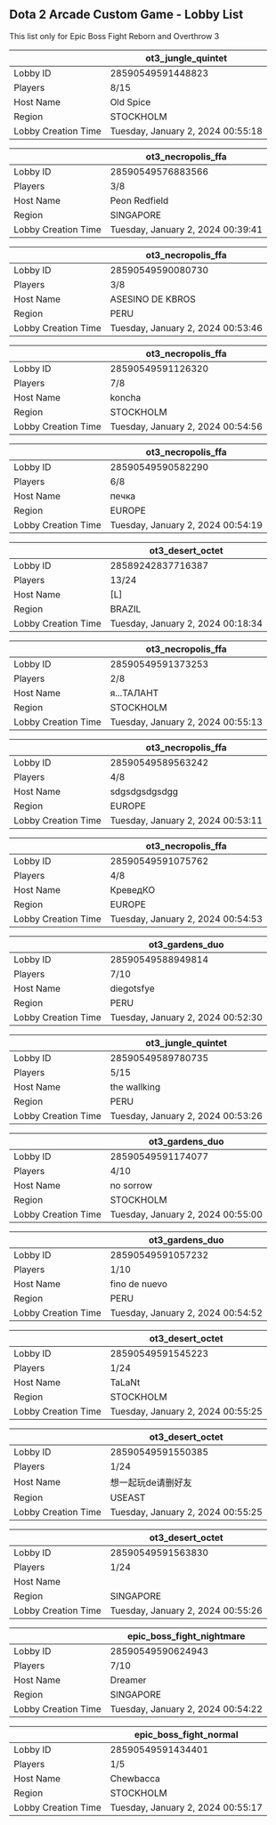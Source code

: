 ## Dota 2 Arcade Custom Game - Lobby List

This list only for Epic Boss Fight Reborn and Overthrow 3

|  | ot3_jungle_quintet |
| ------ | ------ |
| Lobby ID | 28590549591448823 |
| Players | 8/15 |
| Host Name | Old Spice |
| Region | STOCKHOLM |
| Lobby Creation Time | Tuesday, January 2, 2024 00:55:18 |


|  | ot3_necropolis_ffa |
| ------ | ------ |
| Lobby ID | 28590549576883566 |
| Players | 3/8 |
| Host Name | Peon Redfield |
| Region | SINGAPORE |
| Lobby Creation Time | Tuesday, January 2, 2024 00:39:41 |


|  | ot3_necropolis_ffa |
| ------ | ------ |
| Lobby ID | 28590549590080730 |
| Players | 3/8 |
| Host Name | ASESINO DE KBROS |
| Region | PERU |
| Lobby Creation Time | Tuesday, January 2, 2024 00:53:46 |


|  | ot3_necropolis_ffa |
| ------ | ------ |
| Lobby ID | 28590549591126320 |
| Players | 7/8 |
| Host Name | koncha |
| Region | STOCKHOLM |
| Lobby Creation Time | Tuesday, January 2, 2024 00:54:56 |


|  | ot3_necropolis_ffa |
| ------ | ------ |
| Lobby ID | 28590549590582290 |
| Players | 6/8 |
| Host Name | печка |
| Region | EUROPE |
| Lobby Creation Time | Tuesday, January 2, 2024 00:54:19 |


|  | ot3_desert_octet |
| ------ | ------ |
| Lobby ID | 28589242837716387 |
| Players | 13/24 |
| Host Name | [L] |
| Region | BRAZIL |
| Lobby Creation Time | Tuesday, January 2, 2024 00:18:34 |


|  | ot3_necropolis_ffa |
| ------ | ------ |
| Lobby ID | 28590549591373253 |
| Players | 2/8 |
| Host Name | я...ТАЛАНТ |
| Region | STOCKHOLM |
| Lobby Creation Time | Tuesday, January 2, 2024 00:55:13 |


|  | ot3_necropolis_ffa |
| ------ | ------ |
| Lobby ID | 28590549589563242 |
| Players | 4/8 |
| Host Name | sdgsdgsdgsdgg |
| Region | EUROPE |
| Lobby Creation Time | Tuesday, January 2, 2024 00:53:11 |


|  | ot3_necropolis_ffa |
| ------ | ------ |
| Lobby ID | 28590549591075762 |
| Players | 4/8 |
| Host Name | КреведКО |
| Region | EUROPE |
| Lobby Creation Time | Tuesday, January 2, 2024 00:54:53 |


|  | ot3_gardens_duo |
| ------ | ------ |
| Lobby ID | 28590549588949814 |
| Players | 7/10 |
| Host Name | diegotsfye |
| Region | PERU |
| Lobby Creation Time | Tuesday, January 2, 2024 00:52:30 |


|  | ot3_jungle_quintet |
| ------ | ------ |
| Lobby ID | 28590549589780735 |
| Players | 5/15 |
| Host Name | the wallking |
| Region | PERU |
| Lobby Creation Time | Tuesday, January 2, 2024 00:53:26 |


|  | ot3_gardens_duo |
| ------ | ------ |
| Lobby ID | 28590549591174077 |
| Players | 4/10 |
| Host Name | no sorrow |
| Region | STOCKHOLM |
| Lobby Creation Time | Tuesday, January 2, 2024 00:55:00 |


|  | ot3_gardens_duo |
| ------ | ------ |
| Lobby ID | 28590549591057232 |
| Players | 1/10 |
| Host Name | fino de nuevo |
| Region | PERU |
| Lobby Creation Time | Tuesday, January 2, 2024 00:54:52 |


|  | ot3_desert_octet |
| ------ | ------ |
| Lobby ID | 28590549591545223 |
| Players | 1/24 |
| Host Name | TaLaNt |
| Region | STOCKHOLM |
| Lobby Creation Time | Tuesday, January 2, 2024 00:55:25 |


|  | ot3_desert_octet |
| ------ | ------ |
| Lobby ID | 28590549591550385 |
| Players | 1/24 |
| Host Name | 想一起玩de请删好友 |
| Region | USEAST |
| Lobby Creation Time | Tuesday, January 2, 2024 00:55:25 |


|  | ot3_desert_octet |
| ------ | ------ |
| Lobby ID | 28590549591563830 |
| Players | 1/24 |
| Host Name |  |
| Region | SINGAPORE |
| Lobby Creation Time | Tuesday, January 2, 2024 00:55:26 |


|  | epic_boss_fight_nightmare |
| ------ | ------ |
| Lobby ID | 28590549590624943 |
| Players | 7/10 |
| Host Name | Dreamer |
| Region | SINGAPORE |
| Lobby Creation Time | Tuesday, January 2, 2024 00:54:22 |


|  | epic_boss_fight_normal |
| ------ | ------ |
| Lobby ID | 28590549591434401 |
| Players | 1/5 |
| Host Name | Chewbacca |
| Region | STOCKHOLM |
| Lobby Creation Time | Tuesday, January 2, 2024 00:55:17 |


